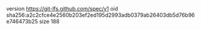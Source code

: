 version https://git-lfs.github.com/spec/v1
oid sha256:a2c2cfce4e2560b203ef2ed195d2993adb0379ab26403db5d76b96e746473b25
size 188
